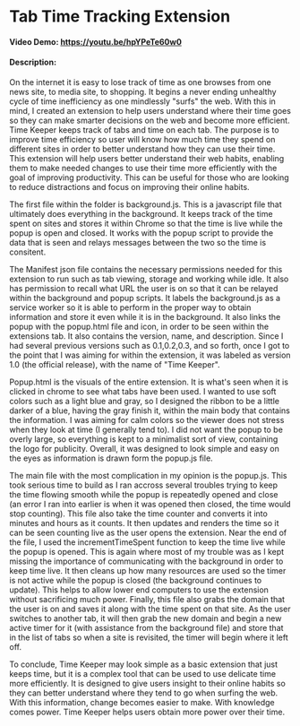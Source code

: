 # Tab Time Tracking Extension
#### Video Demo: https://youtu.be/hpYPeTe60w0
#### Description:
On the internet it is easy to lose track of time as one browses from one news site, to media site, to shopping. It begins a never ending unhealthy cycle of time inefficiency as one mindlessly "surfs" the web. With this in mind, I created an extension to help users understand where their time goes so they can make smarter decisions on the web and become more efficient.
Time Keeper keeps track of tabs and time on each tab. The purpose is to improve time efficiency so user will know how much time they spend on different sites in order to better understand how they can use their time. This extension will help users better understand their web habits, enabling them to make needed changes to use their time more efficiently with the goal of improving productivity. This can be useful for those who are looking to reduce distractions and focus on improving their online habits.

The first file within the folder is background.js. This is a javascript file that ultimately does everything in the background. It keeps track of the time spent on sites and stores it within Chrome so that the time is live while the popup is open and closed. It works with the popup script to provide the data that is seen and relays messages between the two so the time is consitent.

The Manifest json file contains the necessary permissions needed for this extension to run such as tab viewing, storage and working while idle. It also has permission to recall what URL the user is on so that it can be relayed within the background and popup scripts. It labels the background.js as a service worker so it is able to perform in the proper way to obtain information and store it even while it is in the background. It also links the popup with the popup.html file and icon, in order to be seen within the extensions tab. It also contains the version, name, and description. Since I had several previous versions such as 0.1,0.2,0.3, and so forth, once I got to the point that I was aiming for within the extension, it was labeled as version 1.0 (the official release), with the name of "Time Keeper".

Popup.html is the visuals of the entire extension. It is what's seen when it is clicked in chrome to see what tabs have been used. I wanted to use soft colors such as a light blue and gray, so I designed the ribbon to be a little darker of a blue, having the gray finish it, within the main body that contains the information. I was aiming for calm colors so the viewer does not stress when they look at time (I generally tend to). I did not want the popup to be overly large, so everything is kept to a minimalist sort of view, containing the logo for publicity. Overall, it was designed to look simple and easy on the eyes as information is drawn form the popup.js file.

The main file with the most complication in my opinion is the popup.js. This took serious time to build as I ran accross several troubles trying to keep the time flowing smooth while the popup is repeatedly opened and close (an error I ran into earlier is when it was opened then closed, the time would stop counting). This file also take the time counter and converts it into minutes and hours as it counts. It then updates and renders the time so it can be seen counting live as the user opens the extension. Near the end of the file, I used the incrementTimeSpent function to keep the time live while the popup is opened. This is again where most of my trouble was as I kept missing the importance of communicating with the background in order to keep time live. It then cleans up how many resources are used so the timer is not active while the popup is closed (the background continues to update). This helps to allow lower end computers to use the extension without sacrificing much power. Finally, this file also grabs the domain that the user is on and saves it along with the time spent on that site. As the user switches to another tab, it will then grab the new domain and begin a new active timer for it (with assistance from the background file) and store that in the list of tabs so when a site is revisited, the timer will begin where it left off.

To conclude, Time Keeper may look simple as a basic extension that just keeps time, but it is a complex tool that can be used to use delicate time more efficiently. It is designed to give users insight to their online habits so they can better understand where they tend to go when surfing the web. With this information, change becomes easier to make. With knowledge comes power. Time Keeper helps users obtain more power over their time.
